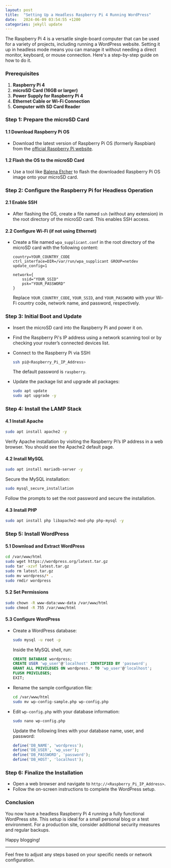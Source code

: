 ```yaml
---
layout: post
title:  "Setting Up a Headless Raspberry Pi 4 Running WordPress"
date:   2024-06-09 03:54:55 +1200
categories: jekyll update
---
```



The Raspberry Pi 4 is a versatile single-board computer that can be used for a variety of projects, including running a WordPress website. Setting it up in headless mode means you can manage it without needing a direct monitor, keyboard, or mouse connection. Here's a step-by-step guide on how to do it.

### Prerequisites



1. **Raspberry Pi 4**
2. **microSD Card (16GB or larger)**
3. **Power Supply for Raspberry Pi 4**
4. **Ethernet Cable or Wi-Fi Connection**
5. **Computer with SD Card Reader**

### Step 1: Prepare the microSD Card

#### 1.1 Download Raspberry Pi OS

- Download the latest version of Raspberry Pi OS (formerly Raspbian) from the [official Raspberry Pi website](https://www.raspberrypi.org/software/operating-systems/).

#### 1.2 Flash the OS to the microSD Card

- Use a tool like [Balena Etcher](https://www.balena.io/etcher/) to flash the downloaded Raspberry Pi OS image onto your microSD card.

### Step 2: Configure the Raspberry Pi for Headless Operation

#### 2.1 Enable SSH

- After flashing the OS, create a file named `ssh` (without any extension) in the root directory of the microSD card. This enables SSH access.

#### 2.2 Configure Wi-Fi (if not using Ethernet)

- Create a file named `wpa_supplicant.conf` in the root directory of the microSD card with the following content:

  ```
  country=YOUR_COUNTRY_CODE
  ctrl_interface=DIR=/var/run/wpa_supplicant GROUP=netdev
  update_config=1

  network={
      ssid="YOUR_SSID"
      psk="YOUR_PASSWORD"
  }
  ```

  Replace `YOUR_COUNTRY_CODE`, `YOUR_SSID`, and `YOUR_PASSWORD` with your Wi-Fi country code, network name, and password, respectively.

### Step 3: Initial Boot and Update

- Insert the microSD card into the Raspberry Pi and power it on.
- Find the Raspberry Pi's IP address using a network scanning tool or by checking your router’s connected devices list.
- Connect to the Raspberry Pi via SSH:
  
  ```sh
  ssh pi@<Raspberry_Pi_IP_Address>
  ```

  The default password is `raspberry`.

- Update the package list and upgrade all packages:

  ```sh
  sudo apt update
  sudo apt upgrade -y
  ```

### Step 4: Install the LAMP Stack

#### 4.1 Install Apache

  ```sh
  sudo apt install apache2 -y
  ```

  Verify Apache installation by visiting the Raspberry Pi’s IP address in a web browser. You should see the Apache2 default page.

#### 4.2 Install MySQL

  ```sh
  sudo apt install mariadb-server -y
  ```

  Secure the MySQL installation:

  ```sh
  sudo mysql_secure_installation
  ```

  Follow the prompts to set the root password and secure the installation.

#### 4.3 Install PHP

  ```sh
  sudo apt install php libapache2-mod-php php-mysql -y
  ```

### Step 5: Install WordPress

#### 5.1 Download and Extract WordPress

  ```sh
  cd /var/www/html
  sudo wget https://wordpress.org/latest.tar.gz
  sudo tar -xzvf latest.tar.gz
  sudo rm latest.tar.gz
  sudo mv wordpress/* .
  sudo rmdir wordpress
  ```

#### 5.2 Set Permissions

  ```sh
  sudo chown -R www-data:www-data /var/www/html
  sudo chmod -R 755 /var/www/html
  ```

#### 5.3 Configure WordPress

- Create a WordPress database:

  ```sh
  sudo mysql -u root -p
  ```

  Inside the MySQL shell, run:

  ```sql
  CREATE DATABASE wordpress;
  CREATE USER 'wp_user'@'localhost' IDENTIFIED BY 'password';
  GRANT ALL PRIVILEGES ON wordpress.* TO 'wp_user'@'localhost';
  FLUSH PRIVILEGES;
  EXIT;
  ```

- Rename the sample configuration file:

  ```sh
  cd /var/www/html
  sudo mv wp-config-sample.php wp-config.php
  ```

- Edit `wp-config.php` with your database information:

  ```sh
  sudo nano wp-config.php
  ```

  Update the following lines with your database name, user, and password:

  ```php
  define('DB_NAME', 'wordpress');
  define('DB_USER', 'wp_user');
  define('DB_PASSWORD', 'password');
  define('DB_HOST', 'localhost');
  ```

### Step 6: Finalize the Installation

- Open a web browser and navigate to `http://<Raspberry_Pi_IP_Address>`.
- Follow the on-screen instructions to complete the WordPress setup.

### Conclusion

You now have a headless Raspberry Pi 4 running a fully functional WordPress site. This setup is ideal for a small personal blog or a test environment. For a production site, consider additional security measures and regular backups.

Happy blogging!

---

Feel free to adjust any steps based on your specific needs or network configuration.
